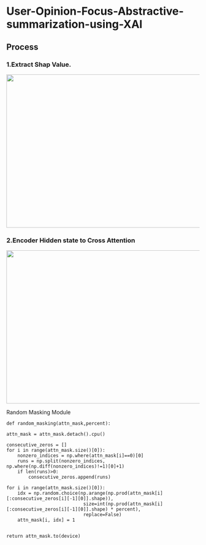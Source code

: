 # User-Opinion-Focus-Abstractive-summarization-using-XAI


## Process

### 1.Extract Shap Value.


<img src="https://user-images.githubusercontent.com/76906638/224451254-f65a65a5-cccc-4de6-98b1-fd0b659ffbf4.png" width="700" height="400"/>

### 2.Encoder Hidden state to Cross Attention 

<img src="https://user-images.githubusercontent.com/76906638/224451269-d6d783c9-cf98-40f2-974d-f5c6d35ad56a.png" width="700" height="400"/>


Random Masking Module 

    def random_masking(attn_mask,percent):
    
    attn_mask = attn_mask.detach().cpu()

    consecutive_zeros = []
    for i in range(attn_mask.size()[0]):
        nonzero_indices = np.where(attn_mask[i]==0)[0]
        runs = np.split(nonzero_indices, np.where(np.diff(nonzero_indices)!=1)[0]+1)
        if len(runs)>0:
            consecutive_zeros.append(runs)

    for i in range(attn_mask.size()[0]):
        idx = np.random.choice(np.arange(np.prod(attn_mask[i][:consecutive_zeros[i][-1][0]].shape)), 
                                size=int(np.prod(attn_mask[i][:consecutive_zeros[i][-1][0]].shape) * percent),
                                replace=False)
        attn_mask[i, idx] = 1 
        
        
    return attn_mask.to(device)



